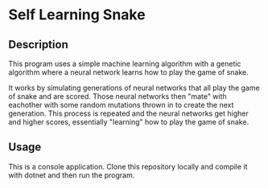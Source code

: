 # Self Learning Snake

## Description

This program uses a simple machine learning algorithm with a genetic algorithm where a neural network learns how to play the game of snake.

It works by simulating generations of neural networks that all play the game of snake and are scored. Those neural networks then "mate" with eachother with some random mutations thrown in to create the next generation. This process is repeated and the neural networks get higher and higher scores, essentially "learning" how to play the game of snake.

## Usage

This is a console application. Clone this repository locally and compile it with dotnet and then run the program. 
